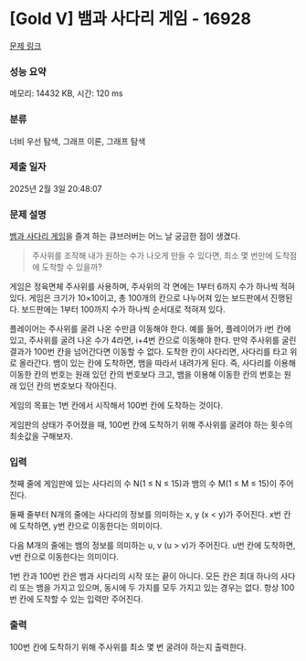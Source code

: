 # [Gold V] 뱀과 사다리 게임 - 16928 

[문제 링크](https://www.acmicpc.net/problem/16928) 

### 성능 요약

메모리: 14432 KB, 시간: 120 ms

### 분류

너비 우선 탐색, 그래프 이론, 그래프 탐색

### 제출 일자

2025년 2월 3일 20:48:07

### 문제 설명

<p><a href="https://en.wikipedia.org/wiki/Snakes_and_Ladders">뱀과 사다리 게임</a>을 즐겨 하는 큐브러버는 어느 날 궁금한 점이 생겼다.</p>

<blockquote>
<p>주사위를 조작해 내가 원하는 수가 나오게 만들 수 있다면, 최소 몇 번만에 도착점에 도착할 수 있을까?</p>
</blockquote>

<p>게임은 정육면체 주사위를 사용하며, 주사위의 각 면에는 1부터 6까지 수가 하나씩 적혀있다. 게임은 크기가 10×10이고, 총 100개의 칸으로 나누어져 있는 보드판에서 진행된다. 보드판에는 1부터 100까지 수가 하나씩 순서대로 적혀져 있다.</p>

<p>플레이어는 주사위를 굴려 나온 수만큼 이동해야 한다. 예를 들어, 플레이어가 i번 칸에 있고, 주사위를 굴려 나온 수가 4라면, i+4번 칸으로 이동해야 한다. 만약 주사위를 굴린 결과가 100번 칸을 넘어간다면 이동할 수 없다. 도착한 칸이 사다리면, 사다리를 타고 위로 올라간다. 뱀이 있는 칸에 도착하면, 뱀을 따라서 내려가게 된다. 즉, 사다리를 이용해 이동한 칸의 번호는 원래 있던 칸의 번호보다 크고, 뱀을 이용해 이동한 칸의 번호는 원래 있던 칸의 번호보다 작아진다.</p>

<p>게임의 목표는 1번 칸에서 시작해서 100번 칸에 도착하는 것이다.</p>

<p>게임판의 상태가 주어졌을 때, 100번 칸에 도착하기 위해 주사위를 굴려야 하는 횟수의 최솟값을 구해보자.</p>

### 입력 

 <p>첫째 줄에 게임판에 있는 사다리의 수 N(1 ≤ N ≤ 15)과 뱀의 수 M(1 ≤ M ≤ 15)이 주어진다.</p>

<p>둘째 줄부터 N개의 줄에는 사다리의 정보를 의미하는 x, y (x < y)가 주어진다. x번 칸에 도착하면, y번 칸으로 이동한다는 의미이다.</p>

<p>다음 M개의 줄에는 뱀의 정보를 의미하는 u, v (u > v)가 주어진다. u번 칸에 도착하면, v번 칸으로 이동한다는 의미이다.</p>

<p>1번 칸과 100번 칸은 뱀과 사다리의 시작 또는 끝이 아니다. 모든 칸은 최대 하나의 사다리 또는 뱀을 가지고 있으며, 동시에 두 가지를 모두 가지고 있는 경우는 없다. 항상 100번 칸에 도착할 수 있는 입력만 주어진다.</p>

### 출력 

 <p>100번 칸에 도착하기 위해 주사위를 최소 몇 번 굴려야 하는지 출력한다.</p>


